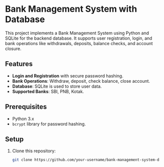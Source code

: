 # Bank Management System with Database

This project implements a Bank Management System using Python and SQLite for the backend database. It supports user registration, login, 
and bank operations like withdrawals, deposits, balance checks, and account closure.

## Features
- **Login and Registration** with secure password hashing.
- **Bank Operations**: Withdraw, deposit, check balance, close account.
- **Database**: SQLite is used to store user data.
- **Supported Banks**: SBI, PNB, Kotak.

## Prerequisites
- Python 3.x
- `bcrypt` library for password hashing.

## Setup
1. Clone this repository:
   ```bash
   git clone https://github.com/your-username/bank-management-system-db.git
